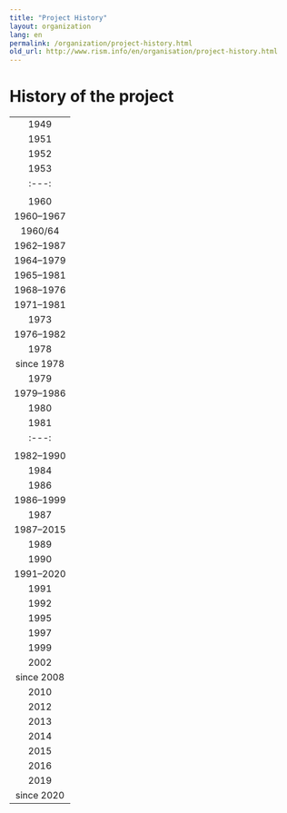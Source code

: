 ```yaml
---
title: "Project History"
layout: organization
lang: en
permalink: /organization/project-history.html
old_url: http://www.rism.info/en/organisation/project-history.html
---
```


# History of the project

|  |
| :---: |
| 1949 | Decision to establish an International Inventory of Musical Sources through the [International Musicological Society (IMS)](http://ims-international.ch/){:target="_blank"} |
| 1951 | Decision to carry out the project in cooperation with the [International Association of Music Libraries, Music Archives and Music Documentation Centres (IAML)](http://www.iaml.info/){:target="_blank"} |
| 1952 | First conference of the Commission Mixte set up by both organizations. Elaboration of a master plan |
| 1953 | Establishment of the first secretariat in Paris. Director: François Lesure  |
| :---: |
| |![1953](/images/organization/history-1953.png)  *1st RISM meeting, Paris 1953: François Lesure, Vladimir Fedorov, Nanie Bridgman, Nino Pirotta* |
| 1960 | Zentralredaktion in Kassel established |
| 1960–1967 | Director of the Zentralredaktion: Dr. Friedrich W. Riedel |
| 1960/64 | First publications of series B: 1960 B/I: François Lesure: _Recueils Imprimés XVIe-XVIIe Siècles_; 1964 B/II: François Lesure: _Recueils Imprimés XVIIIe Siècle_. Since then more than 30 volumes have been published; see the [RISM publications](/publications.html#series-b-bibliographies-organized-by-topic) |
| 1962–1987 | Financial support from the City of Kassel |
| 1964–1979 | Financial support from the Ford Foundation |
| 1965–1981 | Financial support from Stiftung Volkswagenwerk Hannover |
| 1968–1976 | Director of the Zentralredaktion: Dr. Karlheinz Schlager |
| 1971–1981 | Publication of A/I: [_Einzeldrucke vor 1800_ (Individual Prints before 1800)](/publications.html#series-a-inventories-of-musical-sources); 9 volumes |
| 1973 | Establishment of regulations with regard to form and content for the description of manuscripts by the Advisory Research Committee |
| 1976–1982 | Director of the Zentralredaktion: Dr. Helmut Rösing |
| 1978 | Start of [series A/II](/publications.html#series-a-inventories-of-musical-sources): Publication of the [catalogue of the Fürstlich Hohenlohe-Langenburg'sche Schlossbibliothek](/publications/bibliography.html#1978) in *Fontes* |
| since 1978 | Support from UNESCO Conseil International de la Philosophie et des Sciences Humaines |
| 1979 | Foundation of the association Internationales Quellenlexikon der Musik e.V. First publications of series C: C/IV: Cecil Hill, Katya Manor, James Siddons, Dorothy Freed, *Directory of Music Research Libraries. Volume 4: Australia, Israel, Japan, New Zealand*. Since then, 5 volumes have appeared in series C (some revised; see [RISM publications](/publications.html#series-c-directory-of-music-research-libraries) |
| 1979–1986 | Publication of three [special volumes](/publications.html#special-volumes): Norbert Böker-Heil, Harald Heckmann, Ilse Kindermann: *Das Tenorlied. Mehrstimmige Lieder in deutschen Quellen 1450- 1580* |
| 1980 | Inclusion of the Zentralredaktion in the "Akademienprogramm" financed by state and federal governments through the Conference of the Academies of Sciences |
| 1981 | Publication of the [guidelines for series A/II](/publications/bibliography.html#1981) in *Fontes* |
| :---: |
| |![1981](/images/organization/history-fontes.png) *Meeting of the Commission mixte, Budapest 1981: Israel Adler, Pierluigi Petrobelli, Barry S. Brook, Clemens von Gleich, Helmut Rösing, Wolfgang Rehm, Harald Heckmann*
| 1982–1990 | Director of the Zentralredaktion: Dr. Joachim Schlichte |
| 1984 | First microfiche edition of series A/II |
| 1986 | Second microfiche edition of series A/II |
| 1986–1999 | Publication of A/I *Einzeldrucke vor 1800 (Individual Prints before 1800): Addenda et Corrigenda* (4 volumes) |
| 1987 | Zentralredaktion moves to Frankfurt am Main, Stadt- und Universitätsbibliothek at Goethe Universität |
| 1987–2015 | Financial support from the City of Frankfurt |
| 1989 | Publication of [INFO-RISM No. 1](/publications/info-rism.html). Regular issues until 2001 |
| 1990 | Introduction of the program PIKaDo to catalog musical sources |
| 1991–2020 | Director of the Zentralredaktion: Klaus Keil |
| 1991 | Establishment of a subcommission of the Commission Mixte for libretti. Transfer of approx. 90,000 entries from series A/II to the PIKaDo program by RISM Germany |
| 1992 | Publication of *Libretti in deutschen Bibliotheken. Katalog der gedruckten Texte zu Opern, Oratorien, Kantaten, Schuldramen, Balletten und Gelegenheitskompositionen von den Anfängen bis zur Mitte des 19. Jahrhunderts*. Microfiche edition |
| 1995 | First CD-ROM edition of series A/II (K.G. Saur). New editions annually until 2008. |
| 1997 | First version of internet database of series A/II, a joint project of the RISM Zentralredaktion and the U.S. RISM Office at Harvard University. |
| 1999 | Publication of the RISM library sigla as a [complete index](/publications.html#special-volumes) |
| 2002 | International congress: **Scientific and Technological Challenges of Musicological Source Research at International Level — 50 Years RISM**. Second version of internet database of Series A/II with biannual updates. Provider: National Information Services Corporation (NISC USA) | 2006 | Introduction of the program Kallisto to catalog musical sources; PIKaDo phased out |
| since 2008 | Database offered through EBSCO |
| 2010 | RISM Catalog of Musical Sources database launched online free of charge with monthly updates at [https://opac.rism.info/](https://opac.rism.info/){:blank}, a project of the RISM Zentralredaktion in cooperation with the Bavarian State Library (Munich) and the State Library of Berlin.  |
| 2012 | International conference: **[Music Documentation in Libraries, Scholarship, and Practice](/publications/conferences/conference-2012.html)** |
| 2013 | RISM data offered as open data through the RISM Catalog of Musical Sources |
| 2014 | RISM data offered as linked open data through the RISM Catalog of Musical Sources |
| 2015 | International conference: [RISM Colloquium](/publications/conferences/colloquium-2015.html). Updated German-English [RISM brochure](/publications/brochures.html) published |
| 2016 | International conference: [Documenting Musical Sources in Latin America](/publications/conferences/latin-america-conference-2016.html). Use of Kallisto ends; cataloging program Muscat adopted for the international RISM project, in cooperation with RISM Switzerland |
| 2019 | International conference: [Works, Work Titles, Work Authorities: Perspectives on Introducing a Work Level in RISM](/publications/conferences/work-level-2019.html) |
| since 2020 | Director of the Zentralredaktion: Dr. Balázs Mikusi |
